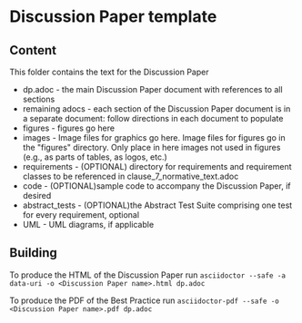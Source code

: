# Discussion Paper template

## Content

This folder contains the text for the Discussion Paper

* dp.adoc - the main Discussion Paper document with references to all sections
* remaining adocs - each section of the Discussion Paper document is in a separate document: follow directions in each document to populate
* figures - figures go here
* images - Image files for graphics go here. Image files for figures go in the "figures" directory. Only place in here images not used in figures (e.g., as parts of tables, as logos, etc.)
* requirements - (OPTIONAL) directory for requirements and requirement classes to be referenced in clause_7_normative_text.adoc
* code - (OPTIONAL)sample code to accompany the Discussion Paper, if desired
* abstract_tests - (OPTIONAL)the Abstract Test Suite comprising one test for every requirement, optional
* UML - UML diagrams, if applicable

## Building

To produce the HTML of the Discussion Paper run `asciidoctor --safe -a data-uri -o
<Discussion Paper name>.html dp.adoc`

To produce the PDF of the Best Practice run `asciidoctor-pdf --safe -o
<Discussion Paper name>.pdf dp.adoc`
